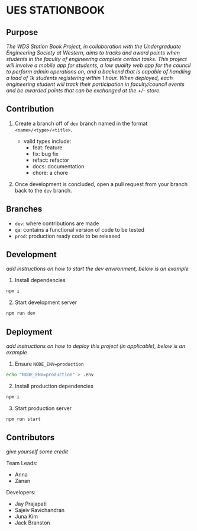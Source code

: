 # UES STATIONBOOK

## Purpose

*The WDS Station Book Project, in collaboration with the Undergraduate Engineering Society at Western, aims to tracks and award points when students in the faculty of engineering complete certain tasks. This project will involve a mobile app for students, a low quality web app for the council to perform admin operations on, and a backend that is capable of handling a load of 1k students registering within 1 hour. When deployed, each engineering student will track their participation in faculty/council events and be awarded points that can be exchanged at the +/- store.*

## Contribution

1. Create a branch off of `dev` branch named in the format `<name>/<type>/<title>`.
    - valid types include:
        - feat: feature
        - fix: bug fix
        - refact: refactor
        - docs: documentation
        - chore: a chore

2. Once development is concluded, open a pull request from your branch back to the `dev` branch.

## Branches

- `dev`: where contributions are made
- `qa`: contains a functional version of code to be tested
- `prod`: production ready code to be released

## Development

*add instructions on how to start the dev environment, below is an example*

1. Install dependencies

```bash
npm i
```

2. Start development server

```bash
npm run dev
```

## Deployment

*add instructions on how to deploy this project (in applicable), below is an example*

1. Ensure `NODE_ENV=production`

```bash
echo "NODE_ENV=production" > .env
```

2. Install production dependencies

```bash
npm i
```

3. Start production server

```bash
npm run start
```

## Contributors

*give yourself some credit*

Team Leads:
- Anna
- Zanan

Developers:
- Jay Prajapati
- Sajeiv Ravichandran 
- Juna Kim
- Jack Branston

